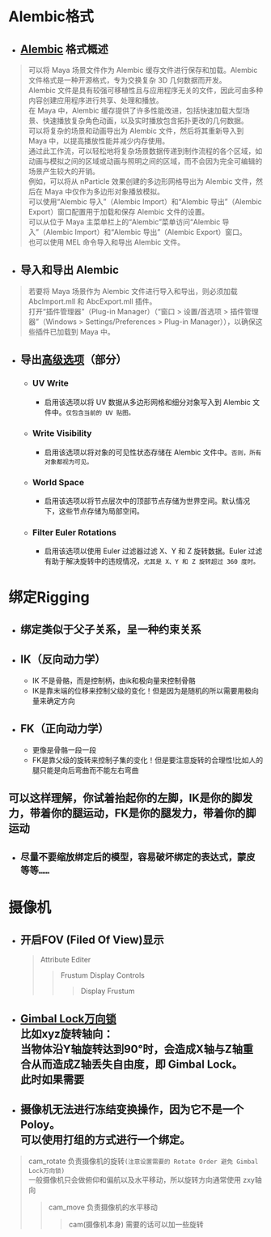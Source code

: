 # Alembic格式
  * ## [Alembic](https://download.autodesk.com/global/docs/maya2012/zh_cn/index.html?url=files/GUID-A1751075-FD99-40B7-88CC-C6502B66056-5.htm,topicNumber=d28e6148) 格式概述
  > 可以将 Maya 场景文件作为 Alembic 缓存文件进行保存和加载。Alembic 文件格式是一种开源格式，专为交换复杂 3D 几何数据而开发。</br>
  Alembic 文件是具有较强可移植性且与应用程序无关的文件，因此可由多种内容创建应用程序进行共享、处理和播放。</br>
  在 Maya 中，Alembic 缓存提供了许多性能改进，包括快速加载大型场景、快速播放复杂角色动画，以及实时播放包含拓扑更改的几何数据。</br>
  可以将复杂的场景和动画导出为 Alembic 文件，然后将其重新导入到 Maya 中，以提高播放性能并减少内存使用。</br>
  通过此工作流，可以轻松地将复杂场景数据传递到制作流程的各个区域，如动画与模拟之间的区域或动画与照明之间的区域，而不会因为完全可编辑的场景产生较大的开销。</br>
  例如，可以将从 nParticle 效果创建的多边形网格导出为 Alembic 文件，然后在 Maya 中仅作为多边形对象播放模拟。</br>
  可以使用“Alembic 导入”（Alembic Import）和“Alembic 导出”（Alembic Export）窗口配置用于加载和保存 Alembic 文件的设置。</br>
  可以从位于 Maya 主菜单栏上的“Alembic”菜单访问“Alembic 导入”（Alembic Import）和“Alembic 导出”（Alembic Export）窗口。</br>
  也可以使用 MEL 命令导入和导出 Alembic 文件。

  * ## 导入和导出 Alembic
  > 若要将 Maya 场景作为 Alembic 文件进行导入和导出，则必须加载 AbcImport.mll 和 AbcExport.mll 插件。</br>
  打开“插件管理器”（Plug-in Manager）（“窗口 > 设置/首选项 > 插件管理器”（Windows > Settings/Preferences > Plug-in Manager）），以确保这些插件已加载到 Maya 中。

  * ## 导出[高级选项](https://knowledge.autodesk.com/zh-hans/support/maya/learn-explore/caas/CloudHelp/cloudhelp/2022/CHS/Maya-Basics/files/GUID-854D22F6-7547-465C-8A13-E21A8A6D9714-htm.html)（部分）
    * ### UV Write
      * 启用该选项以将 UV 数据从多边形网格和细分对象写入到 Alembic 文件中。`仅包含当前的 UV 贴图。`
    * ### Write Visibility
      * 启用该选项以将对象的可见性状态存储在 Alembic 文件中。`否则，所有对象都视为可见。`
    * ### World Space
      * 启用该选项以将节点层次中的顶部节点存储为世界空间。默认情况下，这些节点存储为局部空间。
    * ### Filter Euler Rotations
      * 启用该选项以使用 Euler 过滤器过滤 X、Y 和 Z 旋转数据。Euler 过滤有助于解决旋转中的违规情况，`尤其是 X、Y 和 Z 旋转超过 360 度时。`

# 绑定Rigging
  * ## 绑定类似于父子关系，呈一种约束关系
  * ## IK（反向动力学）
    * IK 不是骨骼，而是控制柄，由ik和极向量来控制骨骼
    * IK是靠末端的位移来控制父级的变化！但是因为是随机的所以需要用极向量来确定方向
  * ## FK（正向动力学）
    * 更像是骨骼一段一段
    * FK是靠父级的旋转来控制子集的变化！但是要注意旋转的合理性!比如人的腿只能是向后弯曲而不能左右弯曲

  ## 可以这样理解，你试着抬起你的左脚，IK是你的脚发力，带着你的腿运动，FK是你的腿发力，带着你的脚运动

  * ## `尽量不要缩放绑定后的模型，容易破坏绑定的表达式，蒙皮等等……`
 
# 摄像机
  * ## 开启FOV (Filed Of View)显示
      > Attribute Editer
      >> Frustum Display Controls
      >>> Display Frustum

  * ## [Gimbal Lock万向锁](https://www.zhihu.com/question/47736315/answer/236284413)</br>比如xyz旋转轴向：</br>当物体沿Y轴旋转达到90°时，会造成X轴与Z轴重合从而造成Z轴丢失自由度，即 Gimbal Lock。</br>此时如果需要

  * ## 摄像机无法进行冻结变换操作，因为它不是一个Poloy。</br>可以使用打组的方式进行一个绑定。
  > cam_rotate 负责摄像机的旋转`(注意设置需要的 Rotate Order 避免 Gimbal Lock万向锁)`</br>
  一般摄像机只会做俯仰和偏航以及水平移动，所以旋转方向通常使用 zxy轴向
  >> cam_move 负责摄像机的水平移动
  >>> cam(摄像机本身) 需要的话可以加一些旋转

